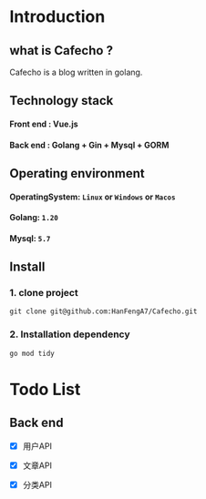 # Introduction

## what is Cafecho ?

Cafecho is a blog written in golang.

## Technology stack

#### Front end : Vue.js

#### Back end : Golang + Gin + Mysql + GORM

## Operating environment

#### OperatingSystem: `Linux` or `Windows` or `Macos`

#### Golang: `1.20`

#### Mysql: `5.7`

## Install

### 1. clone project

    git clone git@github.com:HanFengA7/Cafecho.git

### 2. Installation dependency

    go mod tidy

# Todo List

## Back end

- [x] 用户API
- [x] 文章API
- [x] 分类API

